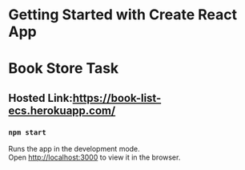 # Getting Started with Create React App
# Book Store Task
## Hosted Link:https://book-list-ecs.herokuapp.com/



### `npm start`

Runs the app in the development mode.\
Open [http://localhost:3000](http://localhost:3000) to view it in the browser.
